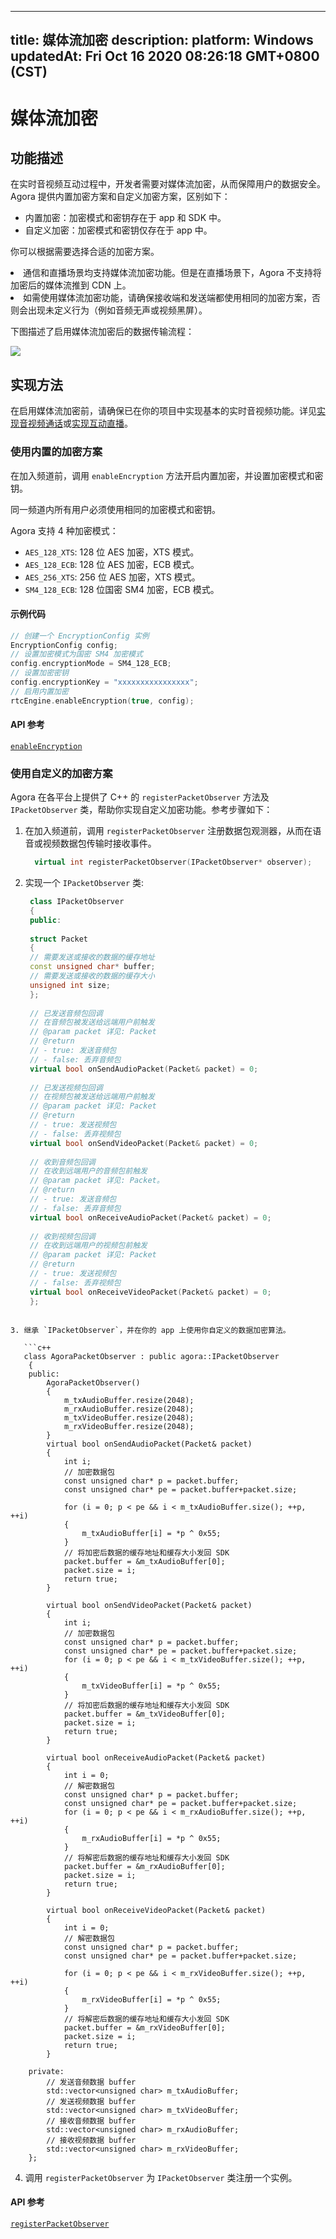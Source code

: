 
---
title: 媒体流加密
description: 
platform: Windows
updatedAt: Fri Oct 16 2020 08:26:18 GMT+0800 (CST)
---
# 媒体流加密
## 功能描述

在实时音视频互动过程中，开发者需要对媒体流加密，从而保障用户的数据安全。Agora 提供内置加密方案和自定义加密方案，区别如下：

- 内置加密：加密模式和密钥存在于 app 和 SDK 中。
- 自定义加密：加密模式和密钥仅存在于 app 中。

你可以根据需要选择合适的加密方案。

<div class="alert note"><li>通信和直播场景均支持媒体流加密功能。但是在直播场景下，Agora 不支持将加密后的媒体流推到 CDN 上。</li><li>如需使用媒体流加密功能，请确保接收端和发送端都使用相同的加密方案，否则会出现未定义行为（例如音频无声或视频黑屏）。</li></div>

下图描述了启用媒体流加密后的数据传输流程：

![](https://web-cdn.agora.io/docs-files/1596706031835)

## 实现方法

在启用媒体流加密前，请确保已在你的项目中实现基本的实时音视频功能。详见[实现音视频通话](../../cn/Video/start_call_windows.md)或[实现互动直播](../../cn/Video/start_live_windows.md)。

### 使用内置的加密方案

在加入频道前，调用 `enableEncryption` 方法开启内置加密，并设置加密模式和密钥。

<div class="alert note">同一频道内所有用户必须使用相同的加密模式和密钥。</div>

Agora 支持 4 种加密模式：

- `AES_128_XTS`: 128 位 AES 加密，XTS 模式。
- `AES_128_ECB`: 128 位 AES 加密，ECB 模式。
- `AES_256_XTS`: 256 位 AES 加密，XTS 模式。
- `SM4_128_ECB`: 128 位国密 SM4 加密，ECB 模式。

#### 示例代码

```c++
// 创建一个 EncryptionConfig 实例
EncryptionConfig config;
// 设置加密模式为国密 SM4 加密模式
config.encryptionMode = SM4_128_ECB;
// 设置加密密钥
config.encryptionKey = "xxxxxxxxxxxxxxxx";
// 启用内置加密
rtcEngine.enableEncryption(true, config);
```

#### API 参考

[`enableEncryption`](https://docs.agora.io/cn/Video/API%20Reference/cpp/classagora_1_1rtc_1_1_i_rtc_engine.html#ad5ea5f0dfd8117f38d9c4b12fe01fece)

### 使用自定义的加密方案

Agora 在各平台上提供了 C++ 的 `registerPacketObserver` 方法及 `IPacketObserver` 类，帮助你实现自定义加密功能。参考步骤如下：

1. 在加入频道前，调用 `registerPacketObserver` 注册数据包观测器，从而在语音或视频数据包传输时接收事件。

   ```c++
	 virtual int registerPacketObserver(IPacketObserver* observer);
	 ```

2. 实现一个 `IPacketObserver` 类:

   ```c++
    class IPacketObserver
    {
    public:
    
    struct Packet
    {
    // 需要发送或接收的数据的缓存地址
    const unsigned char* buffer;
    // 需要发送或接收的数据的缓存大小
    unsigned int size;
    };
    
    // 已发送音频包回调
    // 在音频包被发送给远端用户前触发
    // @param packet 详见: Packet
    // @return
    // - true: 发送音频包
    // - false: 丢弃音频包
    virtual bool onSendAudioPacket(Packet& packet) = 0;
    
    // 已发送视频包回调
    // 在视频包被发送给远端用户前触发
    // @param packet 详见: Packet
    // @return
    // - true: 发送视频包
    // - false: 丢弃视频包
    virtual bool onSendVideoPacket(Packet& packet) = 0;
    
    // 收到音频包回调
    // 在收到远端用户的音频包前触发
    // @param packet 详见: Packet。
    // @return
    // - true: 发送音频包
    // - false: 丢弃音频包
    virtual bool onReceiveAudioPacket(Packet& packet) = 0;
    
    // 收到视频包回调
    // 在收到远端用户的视频包前触发
    // @param packet 详见: Packet
    // @return
    // - true: 发送视频包
    // - false: 丢弃视频包
    virtual bool onReceiveVideoPacket(Packet& packet) = 0;
    };
```

3. 继承 `IPacketObserver`，并在你的 app 上使用你自定义的数据加密算法。

   ```c++
   class AgoraPacketObserver : public agora::IPacketObserver
    {
    public:
        AgoraPacketObserver()
        {
            m_txAudioBuffer.resize(2048);
            m_rxAudioBuffer.resize(2048);
            m_txVideoBuffer.resize(2048);
            m_rxVideoBuffer.resize(2048);
        }
        virtual bool onSendAudioPacket(Packet& packet)
        {
            int i;
            // 加密数据包
            const unsigned char* p = packet.buffer;
            const unsigned char* pe = packet.buffer+packet.size;
   
            for (i = 0; p < pe && i < m_txAudioBuffer.size(); ++p, ++i)
            {
                m_txAudioBuffer[i] = *p ^ 0x55;
            }
            // 将加密后数据的缓存地址和缓存大小发回 SDK
            packet.buffer = &m_txAudioBuffer[0];
            packet.size = i;
            return true;
        }
   
        virtual bool onSendVideoPacket(Packet& packet)
        {
            int i;
            // 加密数据包
            const unsigned char* p = packet.buffer;
            const unsigned char* pe = packet.buffer+packet.size;
            for (i = 0; p < pe && i < m_txVideoBuffer.size(); ++p, ++i)
            {
                m_txVideoBuffer[i] = *p ^ 0x55;
            }
            // 将加密后数据的缓存地址和缓存大小发回 SDK
            packet.buffer = &m_txVideoBuffer[0];
            packet.size = i;
            return true;
        }
   
        virtual bool onReceiveAudioPacket(Packet& packet)
        {
            int i = 0;
            // 解密数据包
            const unsigned char* p = packet.buffer;
            const unsigned char* pe = packet.buffer+packet.size;
            for (i = 0; p < pe && i < m_rxAudioBuffer.size(); ++p, ++i)
            {
                m_rxAudioBuffer[i] = *p ^ 0x55;
            }
            // 将解密后数据的缓存地址和缓存大小发回 SDK
            packet.buffer = &m_rxAudioBuffer[0];
            packet.size = i;
            return true;
        }
   
        virtual bool onReceiveVideoPacket(Packet& packet)
        {
            int i = 0;
            // 解密数据包
            const unsigned char* p = packet.buffer;
            const unsigned char* pe = packet.buffer+packet.size;
   
            for (i = 0; p < pe && i < m_rxVideoBuffer.size(); ++p, ++i)
            {
                m_rxVideoBuffer[i] = *p ^ 0x55;
            }
            // 将解密后数据的缓存地址和缓存大小发回 SDK
            packet.buffer = &m_rxVideoBuffer[0];
            packet.size = i;
            return true;
        }
   
    private:
        // 发送音频数据 buffer
        std::vector<unsigned char> m_txAudioBuffer; 
        // 发送视频数据 buffer
        std::vector<unsigned char> m_txVideoBuffer; 
        // 接收音频数据 buffer
        std::vector<unsigned char> m_rxAudioBuffer; 
        // 接收视频数据 buffer
        std::vector<unsigned char> m_rxVideoBuffer; 
    };
```

4. 调用 `registerPacketObserver` 为 `IPacketObserver` 类注册一个实例。

#### API 参考

[`registerPacketObserver`](https://docs.agora.io/cn/Video/API%20Reference/cpp/classagora_1_1rtc_1_1_i_rtc_engine.html#a95b53a32d598c3d98a51c24f7f9af4b4)
